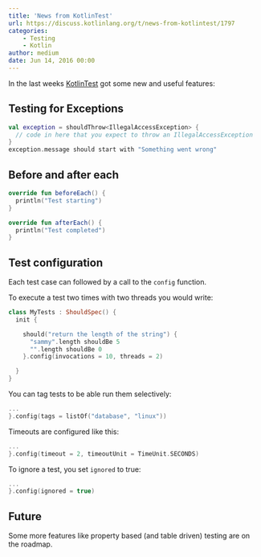 ```yaml
---
title: 'News from KotlinTest'
url: https://discuss.kotlinlang.org/t/news-from-kotlintest/1797
categories:
    - Testing
    - Kotlin
author: medium
date: Jun 14, 2016 00:00
---
```

In the last weeks [KotlinTest](https://github.com/kotlintest/kotlintest) got some new and useful features:

## Testing for Exceptions

```kotlin
val exception = shouldThrow<IllegalAccessException> {
  // code in here that you expect to throw an IllegalAccessException
}
exception.message should start with "Something went wrong"
```

## Before and after each

```kotlin
override fun beforeEach() {
  println("Test starting")
}

override fun afterEach() {
  println("Test completed")
}
```


## Test configuration

Each test case can followed by a call to the `config` function.

To execute a test two times with two threads you would write:

```kotlin
class MyTests : ShouldSpec() {
  init {

    should("return the length of the string") {
      "sammy".length shouldBe 5
      "".length shouldBe 0
    }.config(invocations = 10, threads = 2)

  }
}
```

You can tag tests to be able run them selectively:

```kotlin
...
}.config(tags = listOf("database", "linux"))
```

Timeouts are configured like this:

```kotlin
...
}.config(timeout = 2, timeoutUnit = TimeUnit.SECONDS)
```

To ignore a test, you set `ignored` to true:

```kotlin
...
}.config(ignored = true)
```

## Future

Some more features like property based (and table driven) testing are on the roadmap.